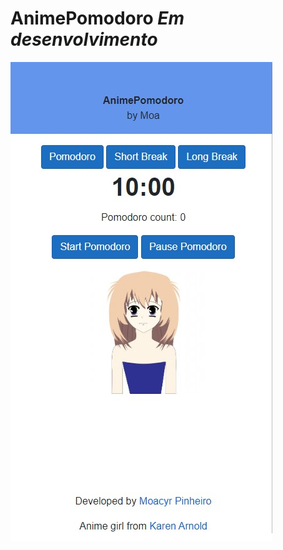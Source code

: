 # AnimePomodoro *Em desenvolvimento*

![anime](https://github.com/Moacyr007/AnimePomodoro/blob/master/AnimePomodoro/image.jpg)
